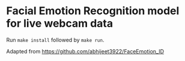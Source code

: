 # Facial Emotion Recognition model for live webcam data 

Run `make install` followed by `make run`.

Adapted from https://github.com/abhijeet3922/FaceEmotion_ID
